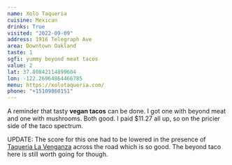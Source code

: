 ```yaml
---
name: Xolo Taqueria
cuisine: Mexican
drinks: True
visited: "2022-09-09"
address: 1916 Telegraph Ave
area: Downtown Oakland
taste: 1
sgfi: yummy beyond meat tacos
value: 2
lat: 37.80842114899604
lon: -122.26964864466785
menu: https://xolotaqueria.com/
phone: "+15109860151"
---
```


A reminder that tasty **vegan tacos** can be done. I got one with beyond meat and one with mushrooms. Both good. I paid $11.27 all up, so on the pricier side of the taco spectrum. 

UPDATE: The score for this one had to be lowered in the presence of [Taqueria La Venganza](/places/taqueria-la-venganza) across the road which is so good. The beyond taco here is still worth going for though.
